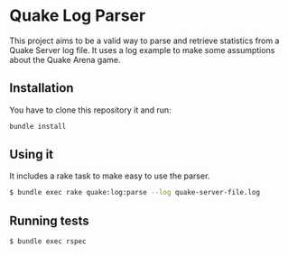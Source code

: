 # Quake Log Parser

This project aims to be a valid way to parse and retrieve statistics from a Quake Server log file. It uses a log example to make some assumptions about the Quake Arena game.

## Installation

You have to clone this repository it and run:

```bash
bundle install
```

## Using it

It includes a rake task to make easy to use the parser.

```bash
$ bundle exec rake quake:log:parse --log quake-server-file.log
```

## Running tests

```bash
$ bundle exec rspec
```
